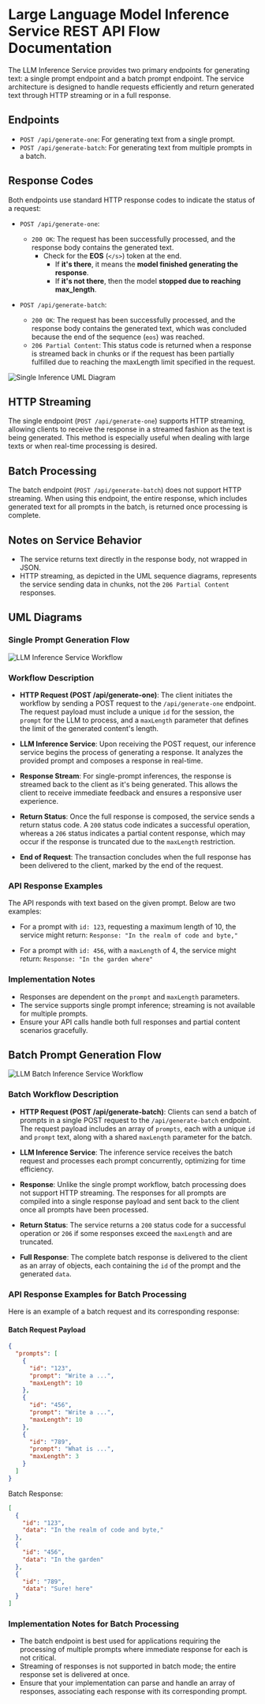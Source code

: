 # Large Language Model Inference Service REST API Flow Documentation

The LLM Inference Service provides two primary endpoints for generating text: a single prompt endpoint and a batch
prompt endpoint. The service architecture is designed to handle requests efficiently and return generated text through
HTTP streaming or in a full response.

## Endpoints

- `POST /api/generate-one`: For generating text from a single prompt.
- `POST /api/generate-batch`: For generating text from multiple prompts in a batch.

## Response Codes

Both endpoints use standard HTTP response codes to indicate the status of a request:

- `POST /api/generate-one`:
    - `200 OK`: The request has been successfully processed, and the response body contains the generated text.
        - Check for the **EOS** (`</s>`) token at the end.
            - If **it's there**, it means the **model finished generating the response**.
            - If **it's not there**, then the model **stopped due to reaching max_length**.


- `POST /api/generate-batch`:
    - `200 OK`: The request has been successfully processed, and the response body contains the generated text, which
      was concluded because the end of the sequence (`eos`) was reached.
    - `206 Partial Content`: This status code is returned when a response is streamed back in chunks or if the request
      has been partially fulfilled due to reaching the maxLength limit specified in the request.

![Single Inference UML Diagram](path-to-single-inference-image)

## HTTP Streaming

The single endpoint (`POST /api/generate-one`) supports HTTP streaming, allowing clients to receive the response in a
streamed fashion as the text is being generated. This method is especially useful when dealing with large texts or when
real-time processing is desired.

## Batch Processing

The batch endpoint (`POST /api/generate-batch`) does not support HTTP streaming. When using this endpoint, the entire
response, which includes generated text for all prompts in the batch, is returned once processing is complete.

## Notes on Service Behavior

- The service returns text directly in the response body, not wrapped in JSON.
- HTTP streaming, as depicted in the UML sequence diagrams, represents the service sending data in chunks, not
  the `206 Partial Content` responses.

## UML Diagrams

### Single Prompt Generation Flow

![LLM Inference Service Workflow](diagrams/rest-api-single-prompt.svg)

### Workflow Description

- **HTTP Request (POST /api/generate-one)**: The client initiates the workflow by sending a POST request to
  the `/api/generate-one` endpoint. The request payload must include a unique `id` for the session, the `prompt` for the
  LLM to process, and a `maxLength` parameter that defines the limit of the generated content's length.

- **LLM Inference Service**: Upon receiving the POST request, our inference service begins the process of generating a
  response. It analyzes the provided prompt and composes a response in real-time.

- **Response Stream**: For single-prompt inferences, the response is streamed back to the client as it's being
  generated. This allows the client to receive immediate feedback and ensures a responsive user experience.

- **Return Status**: Once the full response is composed, the service sends a return status code. A `200` status code
  indicates a successful operation, whereas a `206` status indicates a partial content response, which may occur if the
  response is truncated due to the `maxLength` restriction.

- **End of Request**: The transaction concludes when the full response has been delivered to the client, marked by the
  end of the request.

### API Response Examples

The API responds with text based on the given prompt. Below are two examples:

- For a prompt with `id: 123`, requesting a maximum length of 10, the service might
  return: `Response: "In the realm of code and byte,"`

- For a prompt with `id: 456`, with a `maxLength` of 4, the service might return: `Response: "In the garden where"`

### Implementation Notes

- Responses are dependent on the `prompt` and `maxLength` parameters.
- The service supports single prompt inference; streaming is not available for multiple prompts.
- Ensure your API calls handle both full responses and partial content scenarios gracefully.

## Batch Prompt Generation Flow

![LLM Batch Inference Service Workflow](diagrams/rest-api-batch-prompt.svg)

### Batch Workflow Description

- **HTTP Request (POST /api/generate-batch)**: Clients can send a batch of prompts in a single POST request to
  the `/api/generate-batch` endpoint. The request payload includes an array of `prompts`, each with a unique `id`
  and `prompt` text, along with a shared `maxLength` parameter for the batch.

- **LLM Inference Service**: The inference service receives the batch request and processes each prompt concurrently,
  optimizing for time efficiency.

- **Response**: Unlike the single prompt workflow, batch processing does not support HTTP streaming. The responses for
  all prompts are compiled into a single response payload and sent back to the client once all prompts have been
  processed.

- **Return Status**: The service returns a `200` status code for a successful operation or `206` if some responses
  exceed the `maxLength` and are truncated.

- **Full Response**: The complete batch response is delivered to the client as an array of objects, each containing
  the `id` of the prompt and the generated `data`.

### API Response Examples for Batch Processing

Here is an example of a batch request and its corresponding response:

#### Batch Request Payload

```json
{
  "prompts": [
    {
      "id": "123",
      "prompt": "Write a ...",
      "maxLength": 10
    },
    {
      "id": "456",
      "prompt": "Write a ...",
      "maxLength": 10
    },
    {
      "id": "789",
      "prompt": "What is ...",
      "maxLength": 3
    }
  ]
}
```

Batch Response:

```json
[
  {
    "id": "123",
    "data": "In the realm of code and byte,"
  },
  {
    "id": "456",
    "data": "In the garden"
  },
  {
    "id": "789",
    "data": "Sure! here"
  }
]
```

### Implementation Notes for Batch Processing

- The batch endpoint is best used for applications requiring the processing of multiple prompts where immediate response
  for each is not critical.
- Streaming of responses is not supported in batch mode; the entire response set is delivered at once.
- Ensure that your implementation can parse and handle an array of responses, associating each response with its
  corresponding prompt.
